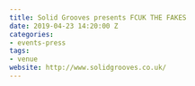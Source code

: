 ```yaml
---
title: Solid Grooves presents FCUK THE FAKES
date: 2019-04-23 14:20:00 Z
categories:
- events-press
tags:
- venue
website: http://www.solidgrooves.co.uk/
---
```


